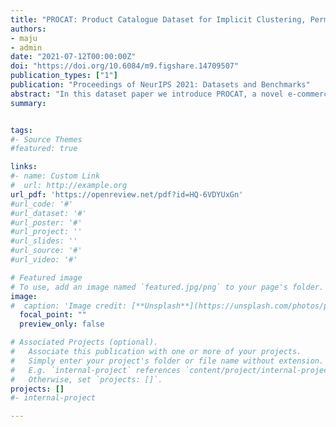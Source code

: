 ```yaml
---
title: "PROCAT: Product Catalogue Dataset for Implicit Clustering, Permutation Learning and Structure Prediction"
authors:
- maju
- admin
date: "2021-07-12T00:00:00Z"
doi: "https://doi.org/10.6084/m9.figshare.14709507"
publication_types: ["1"]
publication: "Proceedings of NeurIPS 2021: Datasets and Benchmarks"
abstract: "In this dataset paper we introduce PROCAT, a novel e-commerce dataset containing expertly designed product catalogues consisting of individual product offers grouped into complementary sections. We aim to address the scarcity of existing datasets in the area of set-to-sequence machine learning tasks, which involve complex structure prediction. The task's difficulty is further compounded by the need to place into sequences rare and previously-unseen instances, as well as by variable sequence lengths and substructures, in the form of diversely-structured catalogues. PROCAT provides catalogue data consisting of over 1.5 million set items across a 4-year period, in both raw text form and with pre-processed features containing information about relative visual placement. In addition to this ready-to-use dataset, we include baseline experimental results on a proposed benchmark task from a number of joint set encoding and permutation learning model architectures."	
summary: 


tags:
#- Source Themes
#featured: true

links:
#- name: Custom Link
#  url: http://example.org
url_pdf: 'https://openreview.net/pdf?id=HQ-6VDYUxGn'
#url_code: '#'
#url_dataset: '#'
#url_poster: '#'
#url_project: ''
#url_slides: ''
#url_source: '#'
#url_video: '#'

# Featured image
# To use, add an image named `featured.jpg/png` to your page's folder. 
image:
#  caption: 'Image credit: [**Unsplash**](https://unsplash.com/photos/pLCdAaMFLTE)'
  focal_point: ""
  preview_only: false

# Associated Projects (optional).
#   Associate this publication with one or more of your projects.
#   Simply enter your project's folder or file name without extension.
#   E.g. `internal-project` references `content/project/internal-project/index.md`.
#   Otherwise, set `projects: []`.
projects: []
#- internal-project

---
```


